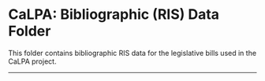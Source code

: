 # CaLPA: Bibliographic (RIS) Data Folder

This folder contains bibliographic RIS data for the legislative bills used in the CaLPA project.

----
